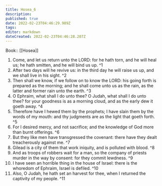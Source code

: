 ```yaml
---
title: Hosea_6
description: 
published: true
date: 2022-02-23T04:46:29.989Z
tags: 
editor: markdown
dateCreated: 2022-02-23T04:46:28.207Z
---
```


 Book:: [[Hosea]]
 1. Come, and let us return unto the LORD: for he hath torn, and he will heal us; he hath smitten, and he will bind us up. ^1
 2. After two days will he revive us: in the third day he will raise us up, and we shall live in his sight. ^2
 3. Then shall we know, if we follow on to know the LORD: his going forth is prepared as the morning; and he shall come unto us as the rain, as the latter and former rain unto the earth. ^3
 4. O Ephraim, what shall I do unto thee? O Judah, what shall I do unto thee? for your goodness is as a morning cloud, and as the early dew it goeth away. ^4
 5. Therefore have I hewed them by the prophets; I have slain them by the words of my mouth: and thy judgments are as the light that goeth forth. ^5
 6. For I desired mercy, and not sacrifice; and the knowledge of God more than burnt offerings. ^6
 7. But they like men have transgressed the covenant: there have they dealt treacherously against me. ^7
 8. Gilead is a city of them that work iniquity, and is polluted with blood. ^8
 9. And as troops of robbers wait for a man, so the company of priests murder in the way by consent: for they commit lewdness. ^9
 10. I have seen an horrible thing in the house of Israel: there is the whoredom of Ephraim, Israel is defiled. ^10
 11. Also, O Judah, he hath set an harvest for thee, when I returned the captivity of my people. ^11
